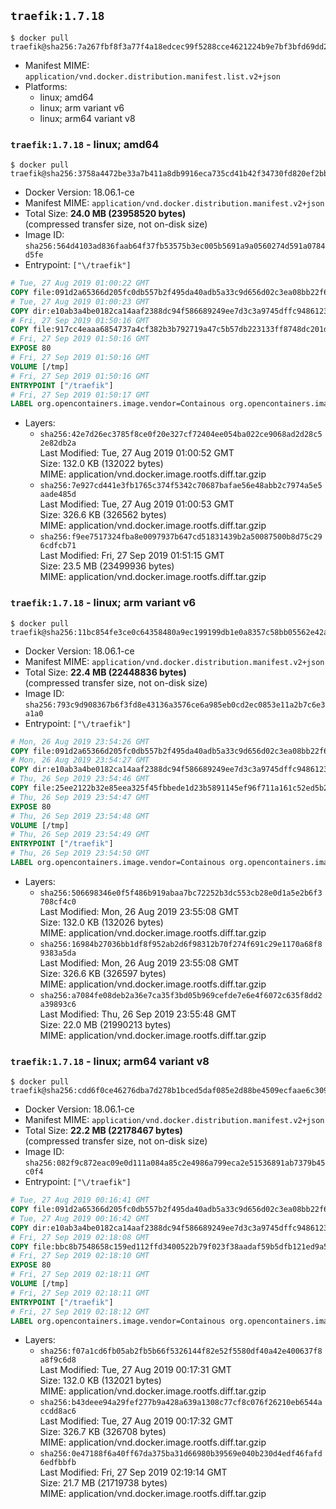 ## `traefik:1.7.18`

```console
$ docker pull traefik@sha256:7a267fbf8f3a77f4a18edcec99f5288cce4621224b9e7bf3bfd69dd2d8bb5e45
```

-	Manifest MIME: `application/vnd.docker.distribution.manifest.list.v2+json`
-	Platforms:
	-	linux; amd64
	-	linux; arm variant v6
	-	linux; arm64 variant v8

### `traefik:1.7.18` - linux; amd64

```console
$ docker pull traefik@sha256:3758a4472be33a7b411a8db9916eca735cd41b42f34730fd820ef2bb1ce6f8a2
```

-	Docker Version: 18.06.1-ce
-	Manifest MIME: `application/vnd.docker.distribution.manifest.v2+json`
-	Total Size: **24.0 MB (23958520 bytes)**  
	(compressed transfer size, not on-disk size)
-	Image ID: `sha256:564d4103ad836faab64f37fb53575b3ec005b5691a9a0560274d591a0784d5fe`
-	Entrypoint: `["\/traefik"]`

```dockerfile
# Tue, 27 Aug 2019 01:00:22 GMT
COPY file:091d2a65366d205fc0db557b2f495da40adb5a33c9d656d02c3ea08bb22f6c4d in /etc/ssl/certs/ 
# Tue, 27 Aug 2019 01:00:23 GMT
COPY dir:e10ab3a4be0182ca14aaf2388dc94f586689249ee7d3c3a9745dffc948612320 in /usr/share/ 
# Fri, 27 Sep 2019 01:50:16 GMT
COPY file:917cc4eaaa6854737a4cf382b3b792719a47c5b57db223133ff8748dc201d7be in / 
# Fri, 27 Sep 2019 01:50:16 GMT
EXPOSE 80
# Fri, 27 Sep 2019 01:50:16 GMT
VOLUME [/tmp]
# Fri, 27 Sep 2019 01:50:16 GMT
ENTRYPOINT ["/traefik"]
# Fri, 27 Sep 2019 01:50:17 GMT
LABEL org.opencontainers.image.vendor=Containous org.opencontainers.image.url=https://traefik.io org.opencontainers.image.title=Traefik org.opencontainers.image.description=A modern reverse-proxy org.opencontainers.image.version=v1.7.18 org.opencontainers.image.documentation=https://docs.traefik.io
```

-	Layers:
	-	`sha256:42e7d26ec3785f8ce0f20e327cf72404ee054ba022ce9068ad2d28c52e82db2a`  
		Last Modified: Tue, 27 Aug 2019 01:00:52 GMT  
		Size: 132.0 KB (132022 bytes)  
		MIME: application/vnd.docker.image.rootfs.diff.tar.gzip
	-	`sha256:7e927cd441e3fb1765c374f5342c70687bafae56e48abb2c7974a5e5aade485d`  
		Last Modified: Tue, 27 Aug 2019 01:00:53 GMT  
		Size: 326.6 KB (326562 bytes)  
		MIME: application/vnd.docker.image.rootfs.diff.tar.gzip
	-	`sha256:f9ee7517324fba8e0097937b647cd51831439b2a50087500b8d75c296cdfcb71`  
		Last Modified: Fri, 27 Sep 2019 01:51:15 GMT  
		Size: 23.5 MB (23499936 bytes)  
		MIME: application/vnd.docker.image.rootfs.diff.tar.gzip

### `traefik:1.7.18` - linux; arm variant v6

```console
$ docker pull traefik@sha256:11bc854fe3ce0c64358480a9ec199199db1e0a8357c58bb05562e42aa5fb56aa
```

-	Docker Version: 18.06.1-ce
-	Manifest MIME: `application/vnd.docker.distribution.manifest.v2+json`
-	Total Size: **22.4 MB (22448836 bytes)**  
	(compressed transfer size, not on-disk size)
-	Image ID: `sha256:793c9d908367b6f3fd8e43136a3576ce6a985eb0cd2ec0853e11a2b7c6e3a1a0`
-	Entrypoint: `["\/traefik"]`

```dockerfile
# Mon, 26 Aug 2019 23:54:26 GMT
COPY file:091d2a65366d205fc0db557b2f495da40adb5a33c9d656d02c3ea08bb22f6c4d in /etc/ssl/certs/ 
# Mon, 26 Aug 2019 23:54:27 GMT
COPY dir:e10ab3a4be0182ca14aaf2388dc94f586689249ee7d3c3a9745dffc948612320 in /usr/share/ 
# Thu, 26 Sep 2019 23:54:46 GMT
COPY file:25ee2122b32e85eea325f45fbbede1d23b5891145ef96f711a161c52ed5b2a52 in / 
# Thu, 26 Sep 2019 23:54:47 GMT
EXPOSE 80
# Thu, 26 Sep 2019 23:54:48 GMT
VOLUME [/tmp]
# Thu, 26 Sep 2019 23:54:49 GMT
ENTRYPOINT ["/traefik"]
# Thu, 26 Sep 2019 23:54:50 GMT
LABEL org.opencontainers.image.vendor=Containous org.opencontainers.image.url=https://traefik.io org.opencontainers.image.title=Traefik org.opencontainers.image.description=A modern reverse-proxy org.opencontainers.image.version=v1.7.18 org.opencontainers.image.documentation=https://docs.traefik.io
```

-	Layers:
	-	`sha256:506698346e0f5f486b919abaa7bc72252b3dc553cb28e0d1a5e2b6f3708cf4c0`  
		Last Modified: Mon, 26 Aug 2019 23:55:08 GMT  
		Size: 132.0 KB (132026 bytes)  
		MIME: application/vnd.docker.image.rootfs.diff.tar.gzip
	-	`sha256:16984b27036bb1df8f952ab2d6f98312b70f274f691c29e1170a68f89383a5da`  
		Last Modified: Mon, 26 Aug 2019 23:55:08 GMT  
		Size: 326.6 KB (326597 bytes)  
		MIME: application/vnd.docker.image.rootfs.diff.tar.gzip
	-	`sha256:a7084fe08deb2a36e7ca35f3bd05b969cefde7e6e4f6072c635f8dd2a39893c6`  
		Last Modified: Thu, 26 Sep 2019 23:55:48 GMT  
		Size: 22.0 MB (21990213 bytes)  
		MIME: application/vnd.docker.image.rootfs.diff.tar.gzip

### `traefik:1.7.18` - linux; arm64 variant v8

```console
$ docker pull traefik@sha256:cdd6f0ce46276dba7d278b1bced5daf085e2d88be4509ecfaae6c3090d949df4
```

-	Docker Version: 18.06.1-ce
-	Manifest MIME: `application/vnd.docker.distribution.manifest.v2+json`
-	Total Size: **22.2 MB (22178467 bytes)**  
	(compressed transfer size, not on-disk size)
-	Image ID: `sha256:082f9c872eac09e0d111a084a85c2e4986a799eca2e51536891ab7379b45c0f4`
-	Entrypoint: `["\/traefik"]`

```dockerfile
# Tue, 27 Aug 2019 00:16:41 GMT
COPY file:091d2a65366d205fc0db557b2f495da40adb5a33c9d656d02c3ea08bb22f6c4d in /etc/ssl/certs/ 
# Tue, 27 Aug 2019 00:16:42 GMT
COPY dir:e10ab3a4be0182ca14aaf2388dc94f586689249ee7d3c3a9745dffc948612320 in /usr/share/ 
# Fri, 27 Sep 2019 02:18:08 GMT
COPY file:bbc8b7548658c159ed112ffd3400522b79f023f38aadaf59b5dfb121ed9a54f6 in / 
# Fri, 27 Sep 2019 02:18:10 GMT
EXPOSE 80
# Fri, 27 Sep 2019 02:18:11 GMT
VOLUME [/tmp]
# Fri, 27 Sep 2019 02:18:11 GMT
ENTRYPOINT ["/traefik"]
# Fri, 27 Sep 2019 02:18:12 GMT
LABEL org.opencontainers.image.vendor=Containous org.opencontainers.image.url=https://traefik.io org.opencontainers.image.title=Traefik org.opencontainers.image.description=A modern reverse-proxy org.opencontainers.image.version=v1.7.18 org.opencontainers.image.documentation=https://docs.traefik.io
```

-	Layers:
	-	`sha256:f07a1cd6fb05ab2fb5b66f5326144f82e52f5580df40a42e400637f8a8f9c6d8`  
		Last Modified: Tue, 27 Aug 2019 00:17:31 GMT  
		Size: 132.0 KB (132021 bytes)  
		MIME: application/vnd.docker.image.rootfs.diff.tar.gzip
	-	`sha256:b43deee94a29fef277b9a428a639a1308c77cf8c076f26210eb6544accdd8ac6`  
		Last Modified: Tue, 27 Aug 2019 00:17:32 GMT  
		Size: 326.7 KB (326708 bytes)  
		MIME: application/vnd.docker.image.rootfs.diff.tar.gzip
	-	`sha256:0e47188f6a40ff67da375ba31d66980b39569e040b230d4edf46fafd6edfbbfb`  
		Last Modified: Fri, 27 Sep 2019 02:19:14 GMT  
		Size: 21.7 MB (21719738 bytes)  
		MIME: application/vnd.docker.image.rootfs.diff.tar.gzip
